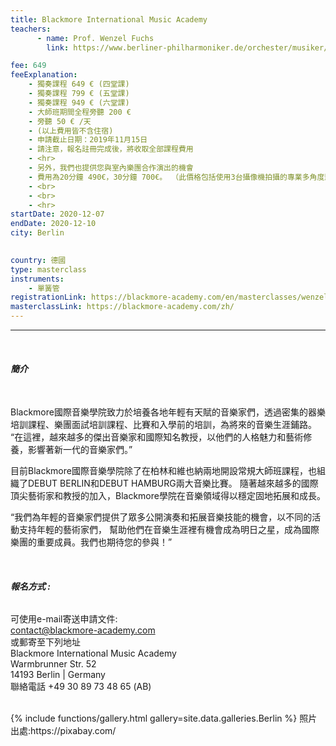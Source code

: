 ```yaml
---
title: Blackmore International Music Academy
teachers:
      - name: Prof. Wenzel Fuchs
        link: https://www.berliner-philharmoniker.de/orchester/musiker/wenzel-fuchs/

fee: 649
feeExplanation: 
    - 獨奏課程 649 € (四堂課)
    - 獨奏課程 799 € (五堂課)
    - 獨奏課程 949 € (六堂課)
    - 大師班期間全程旁聽 200 € 
    - 旁聽 50 € /天   
    - (以上費用皆不含住宿)
    - 申請截止日期：2019年11月15日
    - 請注意，報名註冊完成後，將收取全部課程費用
    - <hr>
    - 另外，我們也提供您與室內樂團合作演出的機會
    - 費用為20分鐘 490€，30分鐘 700€。 （此價格包括使用3台攝像機拍攝的專業多角度影像)
    - <br>
    - <br>
    - <hr>    
startDate: 2020-12-07
endDate: 2020-12-10
city: Berlin 
      

country: 德國
type: masterclass
instruments:
    - 單簧管
registrationLink: https://blackmore-academy.com/en/masterclasses/wenzel-fuchs
masterclassLink: https://blackmore-academy.com/zh/
---
```

<hr/>
<br>




###### __簡介__<br>  
<br>
Blackmore國際音樂學院致力於培養各地年輕有天賦的音樂家們，透過密集的器樂培訓課程、樂團面試培訓課程、比賽和入學前的培訓，為將來的音樂生涯鋪路。
“在這裡，越來越多的傑出音樂家和國際知名教授，以他們的人格魅力和藝術修養，影響著新一代的音樂家們。”<br>

目前Blackmore國際音樂學院除了在柏林和維也納兩地開設常規大師班課程，也組織了DEBUT BERLIN和DEBUT HAMBURG兩大音樂比賽。
隨著越來越多的國際頂尖藝術家和教授的加入，Blackmore學院在音樂領域得以穩定固地拓展和成長。

“我們為年輕的音樂家們提供了眾多公開演奏和拓展音樂技能的機會，以不同的活動支持年輕的藝術家們，
幫助他們在音樂生涯裡有機會成為明日之星，成為國際樂團的重要成員。我們也期待您的參與！”

<br>

###### __報名方式 :__<br>  
可使用e-mail寄送申請文件:<br>
contact@blackmore-academy.com<br>
或郵寄至下列地址<br>
Blackmore International Music Academy<br>
Warmbrunner Str. 52<br>
14193 Berlin | Germany <br>
聯絡電話 +49 30 89 73 48 65 (AB)<br>




<br>
{% include functions/gallery.html gallery=site.data.galleries.Berlin %}
照片出處:https://pixabay.com/